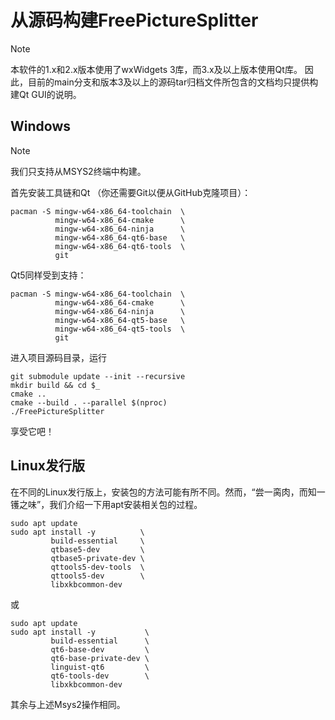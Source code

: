 # 从源码构建FreePictureSplitter

> [!NOTE]
> 本软件的1.x和2.x版本使用了wxWidgets 3库，而3.x及以上版本使用Qt库。
> 因此，目前的main分支和版本3及以上的源码tar归档文件所包含的文档均只提供构建Qt GUI的说明。

## Windows

> [!NOTE]
> 我们只支持从MSYS2终端中构建。

首先安装工具链和Qt （你还需要Git以便从GitHub克隆项目）：
````
pacman -S mingw-w64-x86_64-toolchain  \
          mingw-w64-x86_64-cmake      \
          mingw-w64-x86_64-ninja      \
          mingw-w64-x86_64-qt6-base   \
          mingw-w64-x86_64-qt6-tools  \
          git
````
Qt5同样受到支持：
````
pacman -S mingw-w64-x86_64-toolchain  \
          mingw-w64-x86_64-cmake      \
          mingw-w64-x86_64-ninja      \
          mingw-w64-x86_64-qt5-base   \
          mingw-w64-x86_64-qt5-tools  \
          git
````
进入项目源码目录，运行
````
git submodule update --init --recursive
mkdir build && cd $_
cmake ..
cmake --build . --parallel $(nproc)
./FreePictureSplitter
````
享受它吧！

## Linux发行版
在不同的Linux发行版上，安装包的方法可能有所不同。然而，“尝一脔肉，而知一镬之味”，我们介绍一下用apt安装相关包的过程。
````
sudo apt update
sudo apt install -y          \
         build-essential     \
         qtbase5-dev         \
         qtbase5-private-dev \
         qttools5-dev-tools  \
         qttools5-dev        \
         libxkbcommon-dev
````
或
````
sudo apt update
sudo apt install -y           \
         build-essential      \
         qt6-base-dev         \
         qt6-base-private-dev \
         linguist-qt6         \
         qt6-tools-dev        \
         libxkbcommon-dev
````
其余与上述Msys2操作相同。